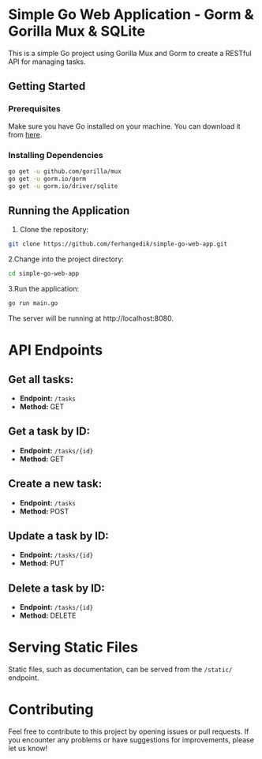 # Simple Go Web Application - Gorm & Gorilla Mux & SQLite

This is a simple Go project using Gorilla Mux and Gorm to create a RESTful API for managing tasks.

## Getting Started

### Prerequisites

Make sure you have Go installed on your machine. You can download it from [here](https://golang.org/dl/).

### Installing Dependencies

```bash
go get -u github.com/gorilla/mux
go get -u gorm.io/gorm
go get -u gorm.io/driver/sqlite
```

## Running the Application

1. Clone the repository:

```bash
git clone https://github.com/ferhangedik/simple-go-web-app.git
```
2.Change into the project directory:
```bash
cd simple-go-web-app
```
3.Run the application:
```bash
go run main.go
```
The server will be running at http://localhost:8080.


# API Endpoints

## Get all tasks:

- **Endpoint:** `/tasks`
- **Method:** GET

## Get a task by ID:

- **Endpoint:** `/tasks/{id}`
- **Method:** GET

## Create a new task:

- **Endpoint:** `/tasks`
- **Method:** POST

## Update a task by ID:

- **Endpoint:** `/tasks/{id}`
- **Method:** PUT

## Delete a task by ID:

- **Endpoint:** `/tasks/{id}`
- **Method:** DELETE

# Serving Static Files

Static files, such as documentation, can be served from the `/static/` endpoint.

# Contributing

Feel free to contribute to this project by opening issues or pull requests. If you encounter any problems or have suggestions for improvements, please let us know!



